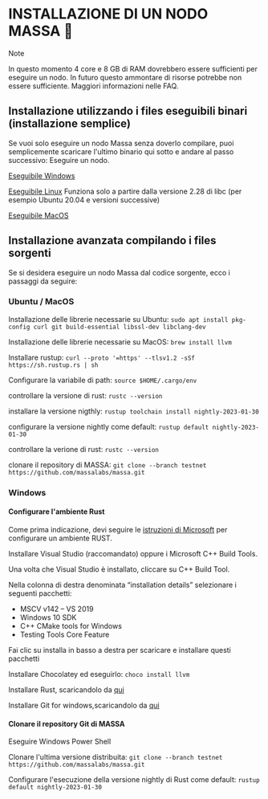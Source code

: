 # INSTALLAZIONE DI UN NODO MASSA :mechanical_arm:

Note

In questo momento 4 core e 8 GB di RAM dovrebbero essere sufficienti per eseguire un nodo. In futuro questo ammontare di risorse potrebbe non essere sufficiente.
Maggiori informazioni nelle FAQ.

## Installazione utilizzando i files eseguibili binari (installazione semplice)
 

Se vuoi solo eseguire un nodo Massa senza doverlo compilare,  puoi semplicemente scaricare l'ultimo binario qui sotto e andare al passo successivo: 
Eseguire un nodo.

 
[Eseguibile Windows](https://github.com/massalabs/massa/releases/download/TEST.19.3/massa_TEST.19.3_release_windows.zip)

[Eseguibile Linux](https://github.com/massalabs/massa/releases/download/TEST.19.3/massa_TEST.19.3_release_linux.tar.gz)  Funziona solo a partire dalla versione 2.28 di libc (per esempio Ubuntu 20.04 e versioni successive)

[Eseguibile MacOS](https://github.com/massalabs/massa/releases/download/TEST.19.3/massa_TEST.19.3_release_macos.tar.gz)


## Installazione avanzata compilando i files sorgenti


Se si desidera eseguire un nodo Massa dal codice sorgente, ecco i passaggi da seguire:

### Ubuntu / MacOS

Installazione delle librerie necessarie su Ubuntu: 
```sudo apt install pkg-config curl git build-essential libssl-dev libclang-dev```

Installazione delle librerie necessarie su MacOS: 
```brew install llvm```

Installare rustup: 
```curl --proto '=https' --tlsv1.2 -sSf https://sh.rustup.rs | sh```

Configurare la variabile di path: 
```source $HOME/.cargo/env```

controllare la versione di rust: 
```rustc --version```

installare la versione nigthly: 
```rustup toolchain install nightly-2023-01-30```

configurare la versione nightly come default: 
```rustup default nightly-2023-01-30```

controllare la verione di rust: 
```rustc --version```

clonare il repository di MASSA: 
```git clone --branch testnet https://github.com/massalabs/massa.git```


### Windows

#### Configurare l'ambiente Rust

Come prima indicazione, devi seguire le [istruzioni di Microsoft](https://docs.microsoft.com/en-gb/windows/dev-environment/rust/setup) per configurare un ambiente RUST.

Installare Visual Studio (raccomandato) oppure i Microsoft C++ Build Tools.

Una volta che Visual Studio è installato, cliccare su C++ Build Tool. 

Nella colonna di destra denominata “installation details” selezionare i seguenti pacchetti: 

+ MSCV v142 – VS 2019
+ Windows 10 SDK
+ C++ CMake tools for Windows
+ Testing Tools Core Feature

Fai clic su installa in basso a destra per scaricare e installare questi pacchetti

Installare Chocolatey ed eseguirlo: 
```choco install llvm```

Installare Rust, scaricandolo da [qui](https://www.rust-lang.org/tools/install)  

Installare Git for windows,scaricandolo da [qui](https://git-scm.com/download/win)

#### Clonare il repository Git di MASSA

Eseguire Windows Power Shell

Clonare l'ultima versione distribuita: 
```git clone --branch testnet https://github.com/massalabs/massa.git```

Configurare l'esecuzione della versione nightly di Rust come default: 
```rustup default nightly-2023-01-30```
